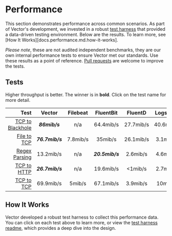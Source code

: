 # Performance

This section demonstrates performance across common scenarios. As part of Vector's development, we invested in a robust [test harness](https://github.com/timberio/vector-test-harness) that provided a data-driven testing environment. Below are the results. To learn more, see [How It Works][docs.performance.md.how-it-works].

_Please note_, these are not audited independent benchmarks, they are our own internal performance tests to ensure Vector met our standards. Use these results as a point of reference. [Pull requests](https://github.com/timberio/vector-test-harness/pulls) are welcome to improve the tests.

## Tests

Higher throughput is better. The winner is in **bold**. Click on the test name for more detail.

| Test | Vector | Filebeat | FluentBit | FluentD | Logstash | SplunkUF | SplunkHF |
| ---: | :---: | :---: | :---: | :---: | :---: | :---: | :---: |
| [TCP to Blackhole](https://github.com/timberio/vector-test-harness/tree/master/cases/tcp_to_blackhole_performance) | _**86mib/s**_ | n/a | 64.4mib/s | 27.7mib/s | 40.6mib/s | n/a | n/a |
| [File to TCP](https://github.com/timberio/vector-test-harness/tree/master/cases/file_to_tcp_performance) | _**76.7mib/s**_ | 7.8mib/s | 35mib/s | 26.1mib/s | 3.1mib/s | 40.1mib/s | 39mib/s |
| [Regex Parsing](https://github.com/timberio/vector-test-harness/tree/master/cases/regex_parsing_performance) | 13.2mib/s | n/a | _**20.5mib/s**_ | 2.6mib/s | 4.6mib/s | n/a | 7.8mib/s |
| [TCP to HTTP](https://github.com/timberio/vector-test-harness/tree/master/cases/tcp_to_http_performance) | _**26.7mib/s**_ | n/a | 19.6mib/s | <1mib/s | 2.7mib/s | n/a | n/a |
| [TCP to TCP](https://github.com/timberio/vector-test-harness/tree/master/cases/tcp_to_tcp_performance) | 69.9mib/s | 5mib/s | 67.1mib/s | 3.9mib/s | 10mib/s | _**70.4mib/s**_ | 7.6mib/s |

## How It Works

Vector developed a robust test harness to collect this performance data. You can click on each test above to learn more, or view the [test harness readme](https://github.com/timberio/vector-test-harness), which provides a deep dive into the design.



